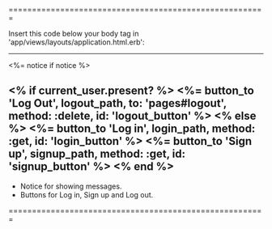 
=======================================================

Insert this code below your body tag in 'app/views/layouts/application.html.erb':

--------
  <%= notice if notice %>

  <% if current_user.present? %>
    <%= button_to 'Log Out', logout_path, to: 'pages#logout', method: :delete, id: 'logout_button' %>
  <% else %>
    <%= button_to 'Log in', login_path, method: :get, id: 'login_button' %>
    <%= button_to 'Sign up', signup_path, method: :get, id: 'signup_button' %>
  <% end %>
---------

  - Notice for showing messages.
  - Buttons for Log in, Sign up and Log out.

=======================================================
